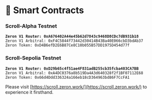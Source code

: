# 📒 Smart Contracts

### Scroll-Alpha Testnet <a href="#aulit" id="aulit"></a>

<pre><code><strong>Zeron V1 Router: 0xA676402A44e45b62d7843c9468D8CDc7dB931b18
</strong>Zeron V1 Arbitral: 0xF4C5844f73442d30414B43Ba40E066cbD3bdAb37
Zeron Token: 0xD4B6efD2E6B87Ce8C10b055B57DD1975D454d77f
</code></pre>

### Scroll-Sepolia Testnet <a href="#aulit" id="aulit"></a>

<pre><code><strong>Zeron V1 Router: 0xD29b65c4f51ae4F831adB255cb35fcba403CA7BB
</strong>Zeron V1 Arbitral: 0xA4DC0376a8b519Da4A3d640328f2f1BF07112E68
Zeron Token: 0x66d4Ddd336324a166eb18cD364963bd86F7CcFA1
</code></pre>

Please visit [https://scroll.zeron.work/](https://scroll.zeron.work/) to experience it firsthand.
